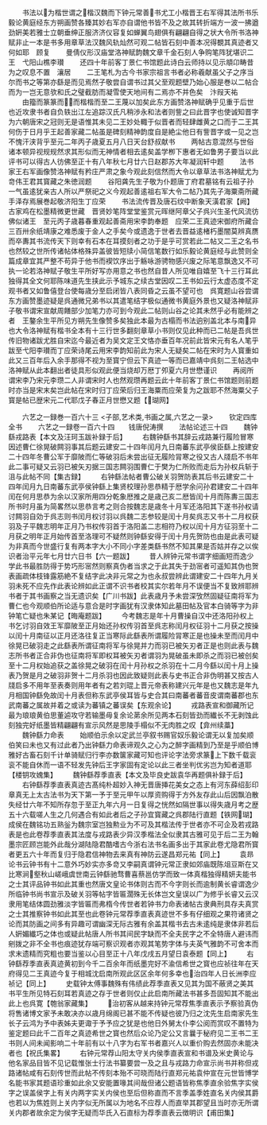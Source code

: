 <!-- { "loadSidebar": true } -->
　　书法以为楷世谓之楷汉魏而下钟元常善书尤工小楷晋王右军得其法所书乐毅论黄庭经东方朔画赞各臻其妙右军亦自谓他书皆不及之故其转折端方一波一拂遒劲姸美若雅士立朝垂绅正服济济仪容复如蝉翼鸟翅俱有翩翩自得之状大令所书洛神赋非止一本是书多用章草法汉魏风轨灿然可观二帖皆石刻中善本况得覩其真迹者又何如耶　顾复
　　曼倩仪形汉庙堂洛神赋韵魏文章千金石刻人争购笔阵犹堪识二王　弋阳山樵李瓉
　　还四十年前客丁景仁书馆题此诗白云师持以见示頫卬畴昔为之叹息不置　瀼居
　　二王笔札为古今书家宗祖言书者必称羲献虽父子之序当尔而书之等第亦繇是而见焉然子敬尝自谓书过其父至观题壁乃始心服是巻以二帖合而为一岂无意欤和氏之璧截肪而凝雪使天地间有二焉亦不并色矣　汴叚天祐
　　由籀而篆篆而而楷楷而至二王蔑以加矣此东方画赞洛神赋确乎见重于后世也近攻隶书者自负轶出江左追踪汉氏凡稍渉永和法者则訾之曰此晋字也使诚知晋字为六朝唐宋之冠则无是语惟其未见二王妙处輙于似晋者而轻肆雌黄之口而于二王其何伤于日月乎王起善家藏二帖虽是碑刻精神韵度自是絶尘他日有訾晋字或一见之岂不愧汗浃背乎至元二年丙子歳夏五月八日天台舒叔献书
　　两帖古意混然与世俗诸本顿异视规规然求其形似而无神情者相去逺矣盖学栁下惠者无如鲁男子要当以此评书可以得古人彷佛至正十有八年秋七月廿六日赵郡苏大年凝润轩中题
　　法书家王右军画像赞洛神赋有矜庄严肃之象今观此刻信然而大令以章草法书洛神赋尤为竒伟王君其寳藏之朱徳润题
　　谷阳龚先生子敬为仆题唐丁府君墓铭有云祖子孙一气虽逺犹亲古人所以严祭祀之义今观起善逺祖右军大令二帖乃其先子海粟斋所藏手泽存焉展巻起敬济阳生丁应荣
　　书法流传晋及唐石纹中断象天潢君家【阙】古家鸡在松墨精微更世藏　晋贤妙笔阵堂堂鉴赏元晖继阿章父子呉兴生圣代风流彷佛似诸王　至元丙子歳暮春重观起善斋用宋李韵奉题　应荣二王真迹宋御府所藏合三百卅余纸靖康之难悉废于金人之手矣今或遗逸于世者去晋益逺楮朽墨闇莫辨真赝而卒夀其书流传天下则幸有石本在耳摸刻者之功于是乎可赏若此二帖又二王之名书也然较之世所传诸帖体格殊异盖彼皆短牍小简信笔数行如乐毅论黄庭经与此赞则全篇成章宜其严整不苟异于他书而褉饮序出于觞咏游骋物感兴废之际笔意飘逸又不可执一论若洛神赋子敬生平所好写亦用意之书也然自昔人所见唯自嬉至飞十三行耳此独得其全文何耶陈味道先生挟此示予城东之续古堂因叹二王书如云行太虚态度不定观书者又如鲁僖登台使每歳分至启闭皆八表同昏之云虽不望可也　呉寛题山谷尝谓东方画赞墨迹疑是呉通微兄弟书以其遣笔结字极似通微书黄庭外景也又疑洛神赋非子敬书谓宋宣献周饍部少加笔力亦可到今观此二帖则山谷之论其未然乎必有能辨之者　王鏊余生平所见方朔先生像赞多矣独此本最为古榻而书法逈别盖北本与南异也大令洛神赋有楷书全本有十三行世多翻刻章草小书则仅见此种而已二帖是吾呉世传旧物诸跋尤胜自宋迄今最近者为吴文定王文恪亦垂百年况前此皆宋元有名人笔乎跋至弋阳李瓉而丁应荣诗尾云用宋李韵知前此为宋人无疑矣二帖在宋时为人寳重如此又三百年后入余手那得不视为至寳宁但云下真迹一等而已嘉靖中呉刻二王帖选中洛神赋从此本翻出者徒具形似观此便当烧却万厯丁夘夏六月世懋谨识
　　再阅所谓宋李乃宋元李瓒二人非谓宋时人也然观瓒再题云此十年前客丁景仁书馆题则前题时亦当是宋末矣岂此帖在宋时归丁应荣后归王海粟而应荣复为之跋耶不然海粟父子寳是帖已歴宋元二代耶戊子春正月世懋又题【瑚网】





　　六艺之一録巻一百六十三
<子部,艺术类,书画之属,六艺之一录>
　　钦定四库全书
　　六艺之一録卷一百六十四　　钱唐倪涛撰
　　法帖论述三十四
　　魏钟繇戎路表【本文及汪珂玉跋补録于后】
　　右魏钟繇书其辞云戎路兼行履险冒寒因述曹仁徐晃破闗羽事其后题云建安二十四年闰月九日南蕃东武亭侯臣繇上按建安二十四年冬曹公军于靡陂而仁等破羽后未尝出征无履险冐寒之役又古人牋启不书年此二事可疑又云羽已被矢刃据三国志闗羽围曹仁于樊为仁所败而走后为孙权兵斩于沮与此帖不同【集古録】
　　右钟繇法帖者曹公破关羽贺防表其后书云建安二十四年闰月九日南蕃东武亭侯钟繇上集贤校理孙思恭精于厯学余问孙君建安二十四年闰在何月思恭为余以汉家所用四分乾象厯推之是歳己亥二厯皆闰十月而陈夀三国志所书时月虽为简畧然以思恭言考之则合按魏志是歳冬十月军还洛阳其下遂书孙权请讨闗羽自効于呉志则书闰月权讨羽以呉魏二志参较是闰十月矣呉志又书十二月权获羽及子平魏志明年正月乃书权传羽首于洛阳盖二志相符乃权以闰十月方征羽至十二月获之明年正月始传首至洛理可不疑然则钟繇安得于闰十月先贺防也由是此表可疑为非真而今世盛行复有两本字大小不同小字差类繇书然不知其果是否姑并存之以俟识者治平元年七月廿六日书【六一题跋】
　　昔人辨钟元常书谓字细画短而逸少学此书最胜防得于势巧形宻然则察真伪者当求之于此其失于劲宻者可遥知其伪也贺表画疏体枝锋露筋絶不复结字此决非元常之为也永叔尝辨此谓建安二十四年九月关羽未死不应先作此表论辨如此正谓不识书者校其实尔若年月不误便当不复致辨耶辨书者于其书画察之当无遗识矣【广川书跋】此表歳月予未尝深攷然固疑征南将军为曹仁也今观顺伯所论适与意合是时字画犹有汉隶体知此墓田帖及官本白骑等字为非钟笔亡疑也朱某记【晦庵题跋】
　　今考魏志是年十月曹操自汉中还洛阳孙权上书乞讨羽自效王军靡陂至正月始还孙权传羽首至呉志称闰月权征羽十二月获之按操以闰十月南征以正月还洛往复正当寒际此繇表所谓履险冐寒正是也操未至而闰月中徐晃已破羽走之此繇表所谓征南将军与徐晃并力而羽已被矢刃者正是也则此表与魏志所书者正合非伪也征南将军即权耳被矢刃者谓羽为晃破虽未即杀之而羽已被创矣至十二月权始追获之盖徐晃之破羽在闰十月孙权之杀羽在十二月今繇以闰十月上操表乃贺是月之破羽非贺十二月杀羽也因此致疑则此表与史书正合非伪明甚又按古人牋启多不用年至表奏则用年者有之若刘琨上晋元帝表称建兴元年是也又魏志是年九月相国钟繇免故闰十月表但称东武亭侯耳皆与史合其曰南蕃者蕃音皮谓南蕃郡也东武南蕃之属故并着之或读为蕃镇之蕃误矣【东观余论】
　　戎路表宣和御藏所记最为琅琅黄伯思董逌攻守若输墨毋复余论苐余所见两本石刻皆劲而纎长不无剥蚀此刻独完好纸墨皆精翩翩有宣示风然是思陵手榻似不无肉胜之叹【弇州续藁】
　　魏钟繇力命表
　　始顺伯示余以定武兰亭叙书赐官奴乐毅论谓无以复加矣顺伯笑曰未也又有过此者乃出钟繇力命表谛观久之心为之醉字画精到乃至是乎顺伯博雅好古畜石刻千计单骑赋归行李亦数箧家藏可知也评论字法旁求篆上下数千载衮衮不能自休而一语不轻发先钟后王字家固有定论以此三者坐判优劣岂为知者道耶【楼钥攻媿集】
　　魏钟繇荐季直表【本文及毕良史跋袁华再题俱补録于后】
　　右钟繇荐季直表真迹古髙纯朴超妙入神无晋唐挿花美女之态上有河东薛绍彭印章真无上太古法书为天下第一予于至元甲午以厚资购得于方外友存此山后因飘泊散失经廿六年不知所存忽于至正九年六月一日复得之恍然如隔世事以得失歳月考之歴五十六载嗟人生之几何遇合有如此者后之子孙宜寳藏之呉郡陆行直题【铁网瑚】成侯在魏铭功五熟釡为魏宗室岂独勲业为不可及其楷法传于世者亦不可企及若戎路表是也此卷荐季直表其法度与戎路表少异汉季楷法全似隶其古雅可见于后二王为翰墨宗匠顾岂能外此哉分湖陆隐君酷嗜古今浙右法书名画多出于其家此卷尤隐君所寳者更五六十年而复归于隐君信神物去来真有神防云遂昌郑元祐【同上】
　　袁昻论书云钟书有十二意外巧妙实亦多竒又李嗣真谓钟元常正隶如郊庙既陈俎豆斯在又比寒涧壑秋山嵯峨虞世南云钟繇驰骛曹喜蔡邕仿学而致一体真楷独得精妍夫能书之士其评品钟书如此其重也然唐文皇论书体则古而不今字则长而逾制黄长睿谓逸少所临钟书尚书宣示及破关羽等帖字皆匾濶殊无长体岂文皇误以广为修乎长睿又云汉隶用笔结体圆劲雅淡字皆匾而弗楕今传世者若钟书力命表诸帖古隶典刑具存夫真赏之士其推察钟书如此其至也此卷钟元常荐季直表真迹世不多有仔细观之果符诸贤之论而其防画之间多有异趣可谓幽深无际古雅有余盖其楷书去古未逺纯是隶体非若后人姸媚纎巧之体也或疑此帖唐人所书其间民字缺而不全夫民字之不全特唐人避讳而剜拨之非不全书也痕迹犹存端可察识观者亦观其笔势字体与夫英气雅韵不可舍本而求末遗精而究粗也要当鉴以心目至正十八年戊戌五月望日袁泰题【同上】
　　右钟繇荐季直表真迹黄初到今千二百余年而纸墨完好不渝信希世之寳也应祯往年在天府得见二王真迹今复于相城沈启南所观此区区余年何多幸也治四年人日长洲李应祯记【同上】
　　史载钟太傅事魏殊有伟绩此荐季直表又见其为国不蔽贤之美其书平生所见特石刻耳若真迹之存于世者则仅止此启南所藏法书甚多吾固知其不能出此上也呉寛【匏翁家藏集】
　　治初客从越来持钟元常荐焦季直表示予察验真伪将售诸博文家予未敢决亦以歳月绵阁已甚不能不传疑也彼乃归之沈先生启南家先生长子云鸿为予中表姊夫更诹于予予应之犹是也他日外舅太仆李公阅而赏叹不置特为鉴定题曰此千二百年之真迹希世之寳也然后众论乃定公又言曩于秘府见二王书二王书则人间未闻影响二十年前有以十八字为右军书者嘉兴人以重价购去然固亦未能决者也【祝氏集畧】
　　右钟元常荐山阳太守关内侯季直表宣和书谱及米史黄论与他名家品目皆不见记载惟张士行法书纂要尝一及之且与戎路力命宣示尚书并称但戎路诸帖咸有石刻传世而此帖不传刻本殆不可晓而陆行直郑元祐袁仲宣在元世皆博学名能书家其题语珍重如此余又安能置喙其间哉但诸公题语皆称焦季直余验焦字实侯字之误盖侯字上有关内两字实关内侯也至后但称直而不言季盖季姓直名关内侯其爵也若以为焦姓则上关内字似无所属以为地名不应荐人而直举其郡望且当时亦无所谓关内郡者故余定为侯字无疑而华氏入石直标为荐季直表云徴明识【甫田集】
